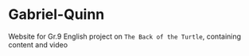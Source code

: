 # Gabriel-Quinn

Website for Gr.9 English project on `The Back of the Turtle`, containing content and video
